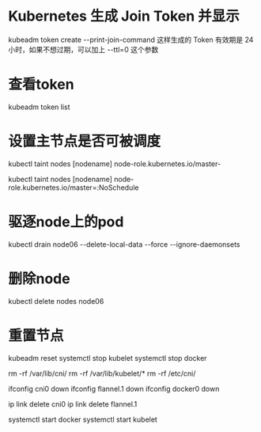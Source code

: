 # Kubernetes 生成 Join Token 并显示
kubeadm token create --print-join-command
这样生成的 Token 有效期是 24 小时，如果不想过期，可以加上 --ttl=0 这个参数

# 查看token
kubeadm token list

# 设置主节点是否可被调度
kubectl taint nodes [nodename] node-role.kubernetes.io/master-

kubectl taint nodes [nodename] node-role.kubernetes.io/master=:NoSchedule


# 驱逐node上的pod
kubectl drain node06 --delete-local-data --force --ignore-daemonsets

# 删除node
kubectl delete nodes node06

# 重置节点
kubeadm reset
systemctl stop kubelet
systemctl stop docker

rm -rf /var/lib/cni/
rm -rf /var/lib/kubelet/*
rm -rf /etc/cni/

ifconfig cni0 down
ifconfig flannel.1 down
ifconfig docker0 down

ip link delete cni0
ip link delete flannel.1

systemctl start docker
systemctl start kubelet